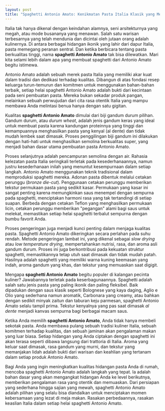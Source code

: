 ```yaml
---
layout: post
title: "Spaghetti Antonio Amato: Kenikmatan Pasta Italia Klasik yang Menggugah Selera"
---
```


Italia tak hanya dikenal dengan keindahan alamnya, seni arsitekturnya yang megah, atau mode busananya yang menawan. Salah satu warisan terbesarnya yang telah mendunia dan dicintai oleh jutaan orang adalah kulinernya. Di antara berbagai hidangan ikonik yang lahir dari dapur Italia, pasta memegang peranan sentral. Dan ketika berbicara tentang pasta berkualitas tinggi, nama **spaghetti Antonio Amato** tak bisa dilewatkan. Mari kita selami lebih dalam apa yang membuat spaghetti dari Antonio Amato begitu istimewa.

Antonio Amato adalah sebuah merek pasta Italia yang memiliki akar kuat dalam tradisi dan dedikasi terhadap kualitas. Dibangun di atas fondasi resep keluarga turun-temurun dan komitmen untuk menggunakan bahan-bahan terbaik, setiap helai spaghetti Antonio Amato adalah bukti dari kecintaan pada seni pembuatan pasta. Mereka bukan sekadar produk pangan, melainkan sebuah perwujudan dari cita rasa otentik Italia yang mampu membawa Anda melintasi benua hanya dengan satu gigitan.

Kualitas **spaghetti Antonio Amato** dimulai dari biji gandum durum pilihan. Gandum durum, atau *durum wheat*, adalah jenis gandum keras yang ideal untuk membuat pasta karena kandungan proteinnya yang tinggi dan kemampuannya menghasilkan pasta yang kenyal (al dente) dan tidak mudah lembek saat dimasak. Proses penggilingan biji gandum ini dilakukan dengan hati-hati untuk menghasilkan semolina berkualitas super, yang menjadi bahan dasar utama pembuatan pasta Antonio Amato.

Proses selanjutnya adalah pencampuran semolina dengan air. Rahasia kelezatan pasta Italia seringkali terletak pada kesederhanaannya, namun justru kesederhanaan inilah yang menuntut kesempurnaan dalam setiap langkah. Antonio Amato menggunakan teknik tradisional dalam memproduksi spaghetti mereka. Adonan pasta dibentuk melalui cetakan perunggu (*bronze die-cut*). Penggunaan cetakan perunggu memberikan tekstur permukaan pasta yang sedikit kasar. Permukaan yang kasar ini sangat penting karena memungkinkan saus menempel dengan sempurna pada spaghetti, menciptakan harmoni rasa yang tak tertandingi di setiap suapan. Berbeda dengan cetakan Teflon yang menghasilkan permukaan licin, cetakan perunggu memberikan "pegangan" alami bagi saus untuk melekat, memastikan setiap helai spaghetti terbalut sempurna dengan bumbu favorit Anda.

Proses pengeringan juga menjadi kunci penting dalam menjaga kualitas pasta. Spaghetti Antonio Amato dikeringkan secara perlahan pada suhu rendah. Metode pengeringan lambat ini, yang dikenal sebagai *slow drying* atau *low temperature drying*, mempertahankan nutrisi, rasa, dan aroma asli gandum durum. Proses ini juga berkontribusi pada kekuatan struktur spaghetti, memastikannya tetap utuh saat dimasak dan tidak mudah patah. Hasilnya adalah spaghetti yang memiliki warna kuning keemasan yang indah, aroma gandum yang khas, dan tekstur yang memuaskan saat digigit.

Mengapa **spaghetti Antonio Amato** begitu populer di kalangan pecinta kuliner? Jawabannya terletak pada keserbagunaannya. Spaghetti adalah salah satu jenis pasta yang paling ikonik dan paling fleksibel. Baik dipadukan dengan saus klasik seperti Bolognese yang kaya daging, Aglio e Olio yang sederhana namun aromatik, Carbonara yang creamy, atau bahkan dengan sedikit minyak zaitun dan taburan keju parmesan, spaghetti Antonio Amato selalu tampil prima. Tekstur kenyalnya yang pas saat dimasak *al dente* menjadi kanvas sempurna bagi berbagai macam saus.

Ketika Anda memilih **spaghetti Antonio Amato**, Anda tidak hanya membeli sekotak pasta. Anda membawa pulang sebuah tradisi kuliner Italia, sebuah komitmen terhadap kualitas, dan sebuah jaminan akan pengalaman makan yang luar biasa. Setiap hidangan yang Anda ciptakan dengan spaghetti ini akan terasa seperti dibawa langsung dari trattoria di Italia. Aroma yang keluar saat dimasak, rasa gandum yang murni, dan tekstur yang memanjakan lidah adalah bukti dari warisan dan keahlian yang tertanam dalam setiap produk Antonio Amato.

Bagi Anda yang ingin meningkatkan kualitas hidangan pasta Anda di rumah, mencoba spaghetti Antonio Amato adalah langkah yang tepat. Ia adalah bahan dasar yang akan mengangkat hidangan Anda ke level berikutnya, memberikan pengalaman rasa yang otentik dan memuaskan. Dari persiapan yang sederhana hingga sajian yang mewah, spaghetti Antonio Amato adalah pilihan yang selalu bisa diandalkan untuk menciptakan momen kebersamaan yang lezat di meja makan. Rasakan perbedaannya, rasakan keaslian Italia dalam setiap helai spaghetti Antonio Amato.
